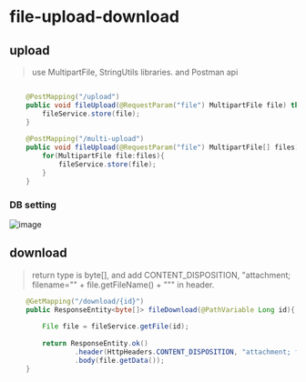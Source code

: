# file-upload-download

## upload
> use MultipartFile, StringUtils libraries. and Postman api<br/>
```java

    @PostMapping("/upload")
    public void fileUpload(@RequestParam("file") MultipartFile file) throws IOException{
        fileService.store(file);
    }
    
    @PostMapping("/multi-upload")
    public void fileUpload(@RequestParam("file") MultipartFile[] files) throws IOException{
        for(MultipartFile file:files){
            fileService.store(file);
        }
    }

```

### DB setting 
 ![image](https://user-images.githubusercontent.com/64727012/161433324-b2606f5a-0817-4791-8714-b63a6ab2d03f.png)


## download
> return type is byte[], and add CONTENT_DISPOSITION, "attachment; filename=\"" + file.getFileName() + "\"" in header.
```java
    @GetMapping("/download/{id}")
    public ResponseEntity<byte[]> fileDownload(@PathVariable Long id){
        
        File file = fileService.getFile(id);
        
        return ResponseEntity.ok()
                .header(HttpHeaders.CONTENT_DISPOSITION, "attachment; filename=\"" + file.getFileName() + "\"")
                .body(file.getData());
    }

```
